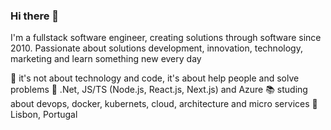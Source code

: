 ### Hi there 👋

I'm a fullstack software engineer, creating solutions through software since 2010. Passionate about solutions development, innovation, technology, marketing and learn something new every day

🚀 it's not about technology and code, it's about help people and solve problems
💜 .Net, JS/TS (Node.js, React.js, Next.js) and Azure
📚 studing about devops, docker, kubernets, cloud, architecture and micro services
📌 Lisbon, Portugal

<!--
**marconildo/marconildo** is a ✨ _special_ ✨ repository because its `README.md` (this file) appears on your GitHub profile.

Here are some ideas to get you started:

- 🔭 I’m currently working on ...
- 🌱 I’m currently learning ...
- 👯 I’m looking to collaborate on ...
- 🤔 I’m looking for help with ...
- 💬 Ask me about ...
- 📫 How to reach me: ...
- 😄 Pronouns: ...
- ⚡ Fun fact: ...
-->

